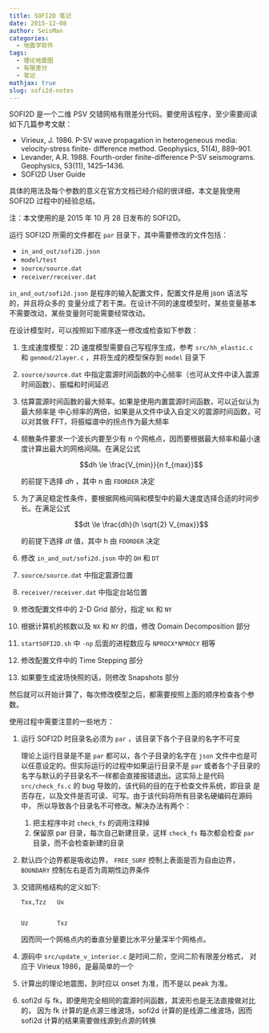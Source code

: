 ```yaml
---
title: SOFI2D 笔记
date: 2015-12-08
author: SeisMan
categories:
  - 地震学软件
tags:
  - 理论地震图
  - 有限差分
  - 笔记
mathjax: true
slug: sofi2d-notes
---
```


SOFI2D 是一个二维 PSV 交错网格有限差分代码。要使用该程序，至少需要阅读如下几篇参考文献：

-   Virieux, J. 1986. P-SV wave propagation in heterogeneous media:
    velocity-stress finite- difference method. Geophysics, 51(4), 889–901.
-   Levander, A.R. 1988. Fourth-order finite-difference P-SV seismograms. Geophysics, 53(11), 1425–1436.
-   SOFI2D User Guide

具体的用法及每个参数的意义在官方文档已经介绍的很详细，本文是我使用 SOFI2D 过程中的经验总结。

注：本文使用的是 2015 年 10 月 28 日发布的 SOFI2D。

<!--more-->

运行 SOFI2D 所需的文件都在 `par` 目录下，其中需要修改的文件包括：

-   `in_and_out/sofi2D.json`
-   `model/test`
-   `source/source.dat`
-   `receiver/receiver.dat`

`in_and_out/sofi2d.json` 是程序的输入配置文件，配置文件是用 json 语法写的，并且将众多的
变量分成了若干类。在设计不同的速度模型时，某些变量基本不需要改动，某些变量则可能需要经常改动。

在设计模型时，可以按照如下顺序逐一修改或检查如下参数：

1.  生成速度模型：2D 速度模型需要自己写程序生成，参考 `src/hh_elastic.c`
    和 `genmod/2layer.c` ，并将生成的模型保存到 `model` 目录下
2.  `source/source.dat` 中指定震源时间函数的中心频率（也可从文件中读入震源时间函数）、振幅和时间延迟
3.  估算震源时间函数的最大频率。如果是使用内置震源时间函数，可以近似认为最大频率是
    中心频率的两倍，如果是从文件中读入自定义的震源时间函数，可以对其做 FFT，将振幅谱中的拐点作为最大频率
4.  频散条件要求一个波长内要至少有 n 个网格点，因而要根据最大频率和最小速度计算出最大的网格间隔。在满足公式

    $$dh \le \frac{V_{min}}{n f_{max}}$$

    的前提下选择 $dh$ ，其中 n 由 `FDORDER` 决定

5.  为了满足稳定性条件，要根据网格间隔和模型中的最大速度选择合适的时间步长。在满足公式

    $$dt \le \frac{dh}{h \sqrt{2} V_{max}}$$

    的前提下选择 $dt$ 值，其中 h 由 `FDORDER` 决定

6.  修改 `in_and_out/sofi2d.json` 中的 `DH` 和 `DT`
7.  `source/source.dat` 中指定震源位置
8.  `receiver/receiver.dat` 中指定台站位置
9.  修改配置文件中的 2-D Grid 部分，指定 `NX` 和 `NY`
10. 根据计算机的核数以及 `NX` 和 `NY` 的值，修改 Domain Decomposition 部分
11. `startSOFI2D.sh` 中 `-np` 后面的进程数应与 `NPROCX*NPROCY` 相等
12. 修改配置文件中的 Time Stepping 部分
13. 如果要生成波场快照的话，则修改 Snapshots 部分

然后就可以开始计算了，每次修改模型之后，都需要按照上面的顺序检查各个参数。

使用过程中需要注意的一些地方：

1.  运行 SOFI2D 时目录名必须为 `par` ，该目录下各个子目录的名字不可变

    理论上运行目录是不是 `par` 都可以，各个子目录的名字在 `json`
    文件中也是可以任意设定的。但实际运行的过程中如果运行目录不是 `par`
    或者各个子目录的名字与默认的子目录名不一样都会直接报错退出。这实际上是代码
    `src/check_fs.c` 的 bug 导致的，该代码的目的在于检查文件系统，即目录
    是否存在，以及文件是否可读、可写。由于该代码将所有目录名硬编码在源码中，
    所以导致各个目录名不可修改。解决办法有两个：

    1.  把主程序中对 `check_fs` 的调用注释掉
    2.  保留原 par 目录，每次自己新建目录，这样 `check_fs` 每次都会检查
        `par` 目录，而不会检查新建的目录

2.  默认四个边界都是吸收边界， `FREE_SURF` 控制上表面是否为自由边界，
    `BOUNDARY` 控制左右是否为周期性边界条件
3.  交错网格结构的定义如下:

        Txx,Tzz   Ux


        Uz        Txz

    因而同一个网格点内的垂直分量要比水平分量深半个网格点。

4.  源码中 `src/update_v_interior.c` 是时间二阶，空间二阶有限差分格式，
    对应于 Virieux 1986，是最简单的一个
5.  计算出的理论地震图，到时应以 onset 为准，而不是以 peak 为准。
6.  sofi2d 与 fk，即便用完全相同的震源时间函数，其波形也是无法直接做对比的，
    因为 fk 计算的是点源三维波场，sofi2d 计算的是线源二维波场，因而 sofi2d 计算的结果需要做线源到点源的转换
